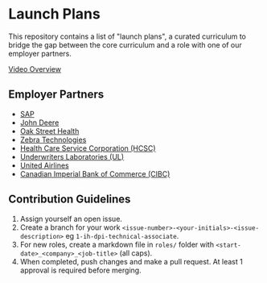 # Launch Plans

This repository contains a list of "launch plans", a curated curriculum to bridge the gap between the core curriculum and a role with one of our employer partners.

[Video Overview](https://www.youtube.com/watch?v=m9R8p-kxYLE)

## Employer Partners

- [SAP](./partners/SAP.md)
- [John Deere](./partners/JOHN_DEERE.md)
- [Oak Street Health](./partners/OAK_STREET_HEALTH.md)
- [Zebra Technologies](./partners/ZEBRA_TECHNOLOGIES.md)
- [Health Care Service Corporation (HCSC)](./partners/HEALTH_CARE_SERVICE_CORPORATION.md)
- [Underwriters Laboratories (UL)](./partners/UNDERWRITERS_LABORATORIES.md)
- [United Airlines](./partners/UNITED_AIRLINES.md)
- [Canadian Imperial Bank of Commerce (CIBC)](./partners/CANADIAN_IMPERIAL_BANK_OF_COMMERCE.md)

## Contribution Guidelines

1. Assign yourself an open issue.
2. Create a branch for your work `<issue-number>-<your-initials>-<issue-description>` eg `1-ih-dpi-technical-associate`.
3. For new roles, create a markdown file in `roles/` folder with `<start-date>_<company>_<job-title>` (all caps).
4. When completed, push changes and make a pull request. At least 1 approval is required before merging.
